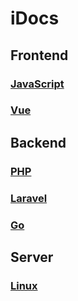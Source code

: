 # iDocs

## Frontend

### [JavaScript](Frontend/JavaScript.md)
### [Vue](Frontend/Vue.md) 

## Backend

### [PHP](Backend/PHP.md)

### [Laravel](Backend/Laravel.md)

### [Go](Backend/Go.md)

## Server

### [Linux](Server/Linux.md) 
